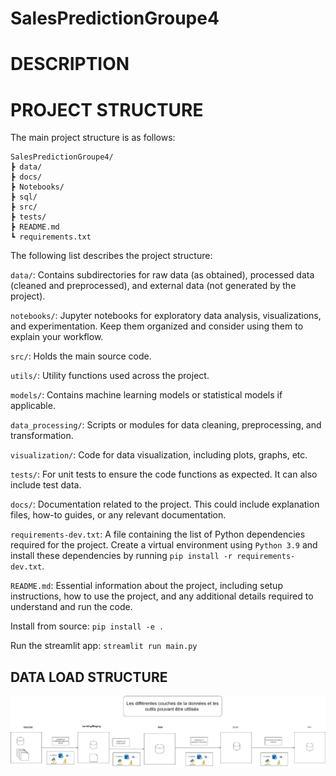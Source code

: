 # SalesPredictionGroupe4

# DESCRIPTION


# PROJECT STRUCTURE
The main project structure is as follows:

```
SalesPredictionGroupe4/
┣ data/
┣ docs/
┣ Notebooks/
┣ sql/
┣ src/
┣ tests/
┣ README.md
┗ requirements.txt
```
The following list describes the project structure:

`data/`: Contains subdirectories for raw data (as obtained), processed data (cleaned and preprocessed), and external data (not generated by the project).

`notebooks/`: Jupyter notebooks for exploratory data analysis, visualizations, and experimentation. Keep them organized and consider using them to explain your workflow.

`src/`: Holds the main source code.

`utils/`: Utility functions used across the project.

`models/`: Contains machine learning models or statistical models if applicable.

`data_processing/`: Scripts or modules for data cleaning, preprocessing, and transformation.

`visualization/`: Code for data visualization, including plots, graphs, etc.

`tests/`: For unit tests to ensure the code functions as expected. It can also include test data.

`docs/`: Documentation related to the project. This could include explanation files, how-to guides, or any relevant documentation.

`requirements-dev.txt`: A file containing the list of Python dependencies required for the project. Create a virtual environment using `Python 3.9` and install these dependencies by running `pip install -r requirements-dev.txt`.

`README.md`: Essential information about the project, including setup instructions, how to use the project, and any additional details required to understand and run the code.

Install from source: `pip install -e .`

Run the streamlit app: `streamlit run main.py`

## DATA LOAD STRUCTURE

![Data load structure](docs/architedctureData.jpg)
